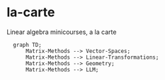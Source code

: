 # la-carte
Linear algebra minicourses, a la carte



```mermaid
  graph TD;
      Matrix-Methods --> Vector-Spaces;
      Matrix-Methods --> Linear-Transformations;
	  Matrix-Methods --> Geometry;
	  Matrix-Methods --> LLM;
      
```
